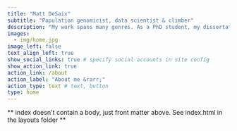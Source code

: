 ```yaml
---
title: "Matt DeSaix"
subtitle: "Population genomicist, data scientist & climber"
description: "My work spans many genres. As a PhD student, my dissertation is focused on using genomics to understand the effects of climate change on (mal)adaptation of populations. I use a mix of statistical and machine learning methods, bioinformatics, and population genetic theory. I also combine empirical whole-genome sequence data with genetic simulations. Outside of my dissertation-specific work, I provide bioinformatics and data analysis support to other researchers and develop data analysis and visualization tools in R. I love working with large, messy data sets, and helping others find creative programming solutions to their data problems. When I'm not behind a computer, you can find me in the mountains of Colorado climbing, mountaineering, skiing, and birding."
images:
  - img/home.jpg
image_left: false
text_align_left: true
show_social_links: true # specify social accounts in site config
show_action_link: true
action_link: /about
action_label: "About me &rarr;"
action_type: text # text, button
type: home
---
```


** index doesn't contain a body, just front matter above.
See index.html in the layouts folder **